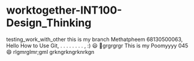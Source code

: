 # worktogether-INT100-Design_Thinking
testing_work_with_other
this is my branch Methatpheem 68130500063, Hello How to Use Git, . . . . . . . . , :) 😃 🥱grgrgrgr
This is my Poomyyyy 045 😄 rlgmrglmr;gml
grkngrkngrknrkgn
